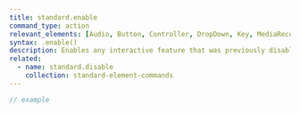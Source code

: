 ```yaml
---
title: standard.enable
command_type: action
relevant_elements: [Audio, Button, Controller, DropDown, Key, MediaRecorder, Scale, Selector, TextInput, Timer, Tooltip, Video, Youtube]
syntax: .enable()
description: Enables any interactive feature that was previously disabled.
related:
  - name: standard.disable
    collection: standard-element-commands
---
```


```javascript
// example
```